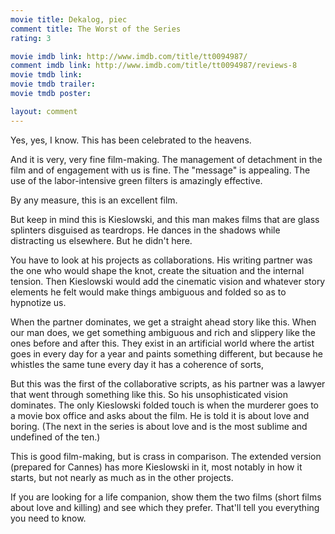 ```yaml
---
movie title: Dekalog, piec
comment title: The Worst of the Series
rating: 3

movie imdb link: http://www.imdb.com/title/tt0094987/
comment imdb link: http://www.imdb.com/title/tt0094987/reviews-8
movie tmdb link: 
movie tmdb trailer: 
movie tmdb poster: 

layout: comment
---
```


Yes, yes, I know. This has been celebrated to the heavens.

And it is very, very fine film-making. The management of detachment in the film and of engagement with us is fine. The "message" is appealing. The use of the labor-intensive green filters is amazingly effective.

By any measure, this is an excellent film.

But keep in mind this is Kieslowski, and this man makes films that are glass splinters disguised as teardrops. He dances in the shadows while distracting us elsewhere. But he didn't here.

You have to look at his projects as collaborations. His writing partner was the one who would shape the knot, create the situation and the internal tension. Then Kieslowski would add the cinematic vision and whatever story elements he felt would make things ambiguous and folded so as to hypnotize us.

When the partner dominates, we get a straight ahead story like this. When our man does, we get something ambiguous and rich and slippery like the ones before and after this. They exist in an artificial world where the artist goes in every day for a year and paints something different, but because he whistles the same tune every day it has a coherence of sorts,

But this was the first of the collaborative scripts, as his partner was a lawyer that went through something like this. So his unsophisticated vision dominates. The only Kieslowski folded touch is when the murderer goes to a movie box office and asks about the film. He is told it is about love and boring. (The next in the series is about love and is the most sublime and undefined of the ten.)

This is good film-making, but is crass in comparison. The extended version (prepared for Cannes) has more Kieslowski in it, most notably in how it starts, but not nearly as much as in the other projects.

If you are looking for a life companion, show them the two films (short films about love and killing) and see which they prefer. That'll tell you everything you need to know.